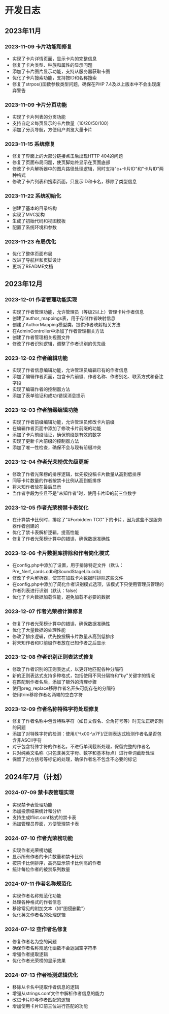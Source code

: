 # 开发日志

## 2023年11月

### 2023-11-09 卡片功能和修复
- 实现了卡片详情页面，显示卡片的完整信息
- 修复了卡片类型、种族和属性的显示问题
- 添加了卡片图片显示功能，支持从服务器获取卡图
- 优化了卡片搜索功能，支持按ID和名称搜索
- 修复了strpos()函数参数类型问题，确保在PHP 7.4及以上版本中不会出现废弃警告

### 2023-11-09 卡片分页功能
- 实现了卡片列表的分页功能
- 支持自定义每页显示的卡片数量（10/20/50/100）
- 添加了分页导航，方便用户浏览大量卡片

### 2023-11-15 系统修复
- 修复了界面上的大部分链接点击后出现HTTP 404的问题
- 修复了页面布局问题，使页脚始终显示在页面底部
- 修改了卡片解析器中的图片路径处理逻辑，同时支持"c+卡片ID"和"卡片ID"两种格式
- 修改了卡片列表和搜索页面，只显示ID和卡名，移除了类型信息

### 2023-11-22 系统初始化
- 创建了基本的目录结构
- 实现了MVC架构
- 生成了初始代码和视图模板
- 配置了系统环境和参数

### 2023-11-23 布局优化
- 优化了整体页面布局
- 改进了导航栏和页脚设计
- 更新了README文档

## 2023年12月

### 2023-12-01 作者管理功能实现
- 实现了作者管理功能，允许管理员（等级2以上）管理卡片作者信息
- 创建了author_mappings表，用于存储作者映射信息
- 创建了AuthorMapping模型类，提供作者映射相关方法
- 在AdminController中添加了作者管理相关方法
- 创建了作者管理相关视图文件
- 修改了作者识别逻辑，调整了作者识别的优先级

### 2023-12-02 作者编辑功能
- 实现了作者信息编辑功能，允许管理员编辑已有的作者信息
- 添加了编辑作者页面，包含卡片前缀、作者名称、作者别名、联系方式和备注字段
- 实现了编辑作者的控制器方法
- 添加了表单验证和成功/错误消息提示

### 2023-12-03 作者前缀编辑功能
- 实现了作者前缀编辑功能，允许管理员修改卡片前缀
- 在编辑作者页面中添加了修改卡片前缀的功能
- 添加了卡片前缀验证，确保前缀是有效的数字
- 实现了更新卡片前缀的控制器方法
- 添加了唯一性检查，确保不会与现有前缀冲突

### 2023-12-04 作者光荣榜优先级更新
- 修改了作者光荣榜的排序逻辑，优先按投稿卡片数量从高到低排序
- 同等卡片数量的作者按禁卡比例从高到低排序
- 将未知作者放在最后显示
- 当作者字段为空且不是"未知作者"时，使用卡片ID的前三位数字

### 2023-12-05 作者光荣榜禁卡表优化
- 在计算禁卡比例时，排除了"#Forbidden TCG"下的卡片，因为这些不是服务器作者创建的
- 优化了禁卡表解析逻辑，提高性能
- 修复了作者光荣榜计算中的错误，确保数据准确性

### 2023-12-06 卡片数据库排除和作者简化模式
- 在config.php中添加了设置，用于排除特定文件（默认：Pre_Nerf_cards.cdb和SoundStageLib.cdb）
- 修改了卡片解析器，使其在加载卡片数据时排除这些文件
- 在config.php中添加了简化作者识别模式选项，该模式下只使用管理员管理的作者列表进行识别（默认：false）
- 优化了卡片数据加载性能，避免加载不必要的数据

### 2023-12-07 作者光荣榜计算修复
- 修复了作者光荣榜计算中的错误，确保数据准确性
- 优化了大量数据的处理性能
- 修改了排序逻辑，优先按投稿卡片数量从高到低排序
- 将未知作者和ID前缀作者放在已知作者之后显示

### 2023-12-08 作者识别正则表达式修复
- 修改了作者识别的正则表达式，以更好地匹配各种分隔符
- 新的正则表达式支持多种格式，包括使用不同分隔符和"by"关键字的情况
- 在匹配到作者名后，添加了额外的清理步骤
- 使用preg_replace移除作者名开头可能存在的分隔符
- 使用trim移除作者名两端的空白字符

### 2023-12-09 作者名称特殊字符处理修复
- 修复了作者名称中包含特殊字符（如日文假名、全角符号等）时无法正确识别的问题
- 添加了对特殊字符的检测：使用/[^\x00-\x7F]/正则表达式检测作者名是否包含非ASCII字符
- 对于包含特殊字符的作者名，不进行单词截断处理，保留完整的作者名
- 只对纯英文名称（只包含英文字母、数字和基本标点）进行单词截断处理
- 保留了对方括号等标记的处理，确保作者名不包含不必要的标记

## 2024年7月（计划）

### 2024-07-09 禁卡表管理实现
- 实现禁卡表管理功能
- 添加投票结果统计和分析
- 支持生成lflist.conf格式的禁卡表
- 添加管理员界面，方便管理禁卡表

### 2024-07-10 作者光荣榜功能
- 实现作者光荣榜功能
- 显示所有作者的卡片数量和禁卡比例
- 按禁卡比例排序，高亮显示禁卡比例高的作者
- 统计每位作者的被禁系列数量

### 2024-07-11 作者名称规范化
- 实现作者名称规范化功能
- 处理各种格式的作者信息
- 移除常见的附加文本（如"图侵删歉"）
- 优化英文作者名的处理逻辑

### 2024-07-12 空作者名修复
- 修复作者名为空的问题
- 确保作者名称规范化函数不会返回空字符串
- 增强作者提取逻辑
- 优化作者光荣榜的显示效果

### 2024-07-13 作者检测逻辑优化
- 移除从卡名中提取作者信息的逻辑
- 增强从strings.conf文件中解析作者信息的能力
- 改进卡片ID与作者匹配的逻辑
- 增加使用卡片ID前三位进行匹配的功能
